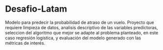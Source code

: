 # Desafio-Latam
Modelo para predecir la probabilidad de atraso de un vuelo. Proyecto que requiere limpieza de datos, analisis descriptivo de las variables predictoras, seleccion del algoritmo que mejor se adapte al problema planteado, en este caso regresión logistica,  y evaluación del modelo generado con las métricas de interés. 
